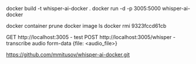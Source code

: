 docker build -t whisper-ai-docker .
docker run -d -p 3005:5000 whisper-ai-docker 

docker container prune
docker image ls 
docker rmi 9323fccd61cb 

GET http://localhost:3005 - test
POST http://localhost:3005/whisper - transcribe audio
form-data {file: <audio_file>}

https://github.com/mmitusov/whisper-ai-docker.git